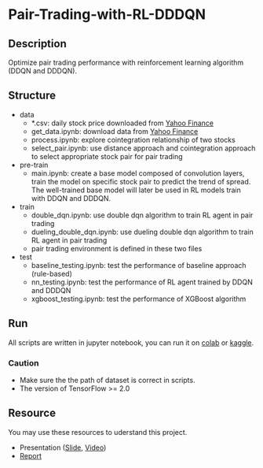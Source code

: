 # Pair-Trading-with-RL-DDDQN

## Description
Optimize pair trading performance with reinforcement learning algorithm (DDQN and DDDQN).

## Structure
- data
  - *.csv: daily stock price downloaded from [Yahoo Finance](https://finance.yahoo.com/)
  - get_data.ipynb: download data from [Yahoo Finance](https://finance.yahoo.com/)
  - process.ipynb: explore cointegration relationship of two stocks
  - select_pair.ipynb: use distance approach and cointegration approach to select appropriate stock pair for pair trading
- pre-train
  - main.ipynb: create a base model composed of convolution layers, train the model on specific stock pair to predict the trend of spread. The well-trained base model will later be used in RL models train with DDQN and DDDQN.
- train
  - double_dqn.ipynb: use double dqn algorithm to train RL agent in pair trading
  - dueling_double_dqn.ipynb: use dueling double dqn algorithm to train RL agent in pair trading
  - pair trading environment is defined in these two files
- test
  - baseline_testing.ipynb: test the performance of baseline approach (rule-based)
  - nn_testing.ipynb: test the performance of RL agent trained by DDQN and DDDQN
  - xgboost_testing.ipynb: test the performance of XGBoost algorithm
## Run
All scripts are written in jupyter notebook, you can run it on [colab](https://colab.research.google.com/?utm_source=scs-index) or [kaggle](https://www.kaggle.com/). 

### Caution
- Make sure the the path of dataset is correct in scripts.</br>
- The version of TensorFlow >= 2.0

## Resource

You may use these resources to uderstand this project.

- Presentation ([Slide](https://github.com/johnnyhwu/Pair-Trading-with-RL-DDDQN/blob/main/slide.pdf), [Video](https://youtu.be/n0lTbl0Thq0))
- [Report](https://github.com/johnnyhwu/Pair-Trading-with-RL-DDDQN/blob/main/report.pdf)
